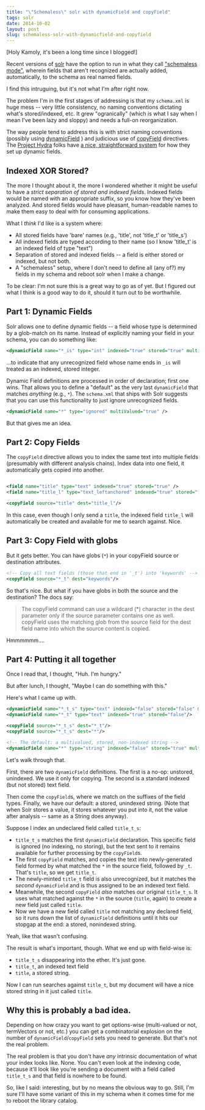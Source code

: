 ```yaml
---
title: "\"Schemaless\" solr with dynamicField and copyField"
tags: solr
date: 2014-10-02
layout: post
slug: schemaless-solr-with-dynamicfield-and-copyfield
---
```


[Holy Kamoly, it's been a long time since I blogged!]

Recent versions of [solr](https://lucene.apache.org/solr/) have the option to run in what they call ["schemaless mode"](https://cwiki.apache.org/confluence/display/solr/Schemaless+Mode), wherein fields that aren't recognized are actually added, automatically, to the schema as real named fields.

I find this intruguing, but it's not what I'm after right now.

The problem I'm in the first stages of addressing is that my `schema.xml` is huge mess -- very little consistency, no naming conventions dictating what's stored/indexed, etc. It grew "ogranically" (which is what I say when I mean I've been lazy and sloppy) and needs a full-on reorganization.

The way people tend to address this is with strict naming conventions (possibly using [dynamicField](https://cwiki.apache.org/confluence/display/solr/Dynamic+Fields) ) and judicious use of [copyField](https://cwiki.apache.org/confluence/display/solr/Copying+Fields) directives. The [Project Hydra](http://projecthydra.org/) folks have [a nice, straightforward system](https://github.com/projecthydra/hydra/wiki/Solr-Schema) for how they set up dynamic fields.


## Indexed XOR Stored?

The more I thought about it, the more I wondered whether it might be useful to have a *strict separation of stored and indexed fields*. Indexed fields would be named with an appropriate suffix, so you know how they've been analyzed. And stored fields would have pleasant, human-readable names to make them easy to deal with for consuming applications.

What I *think* I'd like is a system where:

* All stored fields have 'bare' names (e.g., 'title', not 'title_t' or 'title_s')
* All indexed fields are typed according to their name (so I know 'title_t' is an indexed field of type "text")
* Separation of stored and indexed fields -- a field is either stored or indexed, but not both.
* A "schemaless" setup, where I don't need to define all (any of?) my fields in my schema and reboot solr when I make a change.


To be clear: I'm not sure this is a great way to go as of yet. But I figured out what I think is a good way to do it, should it turn out to be worthwhile.

## Part 1: Dynamic Fields

Solr allows one to define dynamic fields -- a field whose type is determined by a glob-match on its name. Instead of explicitly naming your field in your schema, you can do something like:

~~~xml
<dynamicField name="*_is" type="int" indexed="true" stored="true" multiValued="true"/>
~~~

...to indicate that any unrecognized field whose name ends in `_is` will treated as an indexed, stored integer.

Dynamic Field definitions are processed in order of declaration; first one wins. That allows you to define a "default" as the very last `dynamicField` that matches *anything* (e.g., `*`). The `schema.xml` that ships with Solr suggests that you can use this functionality to just ignore unrecognized fields.

~~~xml
<dynamicField name="*" type="ignored" multiValued="true" />
~~~

But that gives me an idea.

## Part 2: Copy Fields

The `copyField` directive allows you to index the same text into multiple fields (presumably with different analysis chains). Index data into one field, it automatically gets copied into another.

~~~xml

<field name="title" type="text" indexed="true" stored="true" />
<field name="title_l" type="text_leftanchored" indexed="true" stored="false"/>

<copyField source="title" dest="title_l"/>

~~~

In this case, even though I only send a `title`, the indexed field `title_l` will automatically be created and available for me to search against. Nice.

## Part 3: Copy Field with globs

But it gets better. You can have globs (`*`) in your copyField source or destination attributes.

~~~xml
<!-- Copy all text fields (those that end in '_t') into 'keywords' -->
<copyField source="*_t" dest="keywords"/>
~~~

So that's nice. But what if you have globs in both the source and the destination? The docs say:

> The copyField command can use a wildcard (*) character in the dest parameter only if the source parameter contains one as well. copyField uses the matching glob from the source field for the dest field name into which the source content is copied.

Hmmmmmm....

## Part 4: Putting it all together

Once I read that, I thought, "Huh. I'm hungry."

But after lunch, I thought, "Maybe I can do something with this."

Here's what I came up with.

~~~xml
<dynamicField name="*_t_s" type="text" indexed="false" stored="false" multiValued="true"/>
<dynamicField name="*_t" type="text" indexed="true" stored="false"/>

<copyField source="*_t_s" dest="*_t"/>
<copyField source="*_t_s" dest="*"/>

<!-- The default: a multivalued, stored, non-indexed string -->
<dynamicField name="*" type="string" indexed="false" stored="true" multiValued="true"/>
~~~

Let's walk through that.

First, there are two `dynamicField` definitions. The first is a no-op: unstored, unindexed. We use it only for copying. The second is a standard indexed (but not stored) text field.

Then come the `copyField`s, where we match on the suffixes of the field types.
Finally, we have our default: a stored, unindexed string. (Note that when Solr stores a value, it stores whatever you put into it, not the value after analysis -- same as a String does anyway).

Suppose I index an undeclared field called `title_t_s`:

* `title_t_s` matches the first `dynamicField` declaration. This specific field is ignored (no indexing, no storing), but the text sent to it remains available for further processing by the `copyField`s.
* The first `copyField` matches, and copies the text into newly-generated field formed by what matched the `*` in the source field, followed by `_t`. That's `title`, so we get `title_t`.
* The newly-minted `title_t` field is also unrecognized, but it matches the *second* `dynamicField` and is thus assigned to be an indexed text field.
* Meanwhile, the second `copyField` *also* matches our original `title_t_s`. It uses what matched against the `*` in the source (`title`, again) to create a new field just called `title`.
* Now we have a new field called `title` not matching any declared field, so it runs down the list of `dynamicField` definitions until it hits our stopgap at the end: a stored, nonindexed string.

Yeah, like that wasn't confusing. 

The result is what's important, though. What we end up with field-wise is:

* `title_t_s` disappearing into the ether. It's just gone.
* `title_t`, an indexed text field
* `title`, a stored string.

Now I can run searches against `title_t`, but my document will have a nice stored string in it just called `title`.

## Why this is probably a bad idea.

Depending on how crazy you want to get options-wise (multi-valued or not, termVectors or not, etc.) you can get a combinatorial explosion on the number of `dynamicField`/`copyField` sets you need to generate. But that's not the real problem.

The real problem is that you don't have *any* intrinsic documentation of what your index looks like. None. You can't even look at the indexing code, because it'll look like you're sending a document with a field called `title_t_s` and that field is nowhere to be found.

So, like I said: interesting, but by no means the obvious way to go. Still, I'm sure I'll have some variant of this in my schema when it comes time for me to reboot the library catalog.
